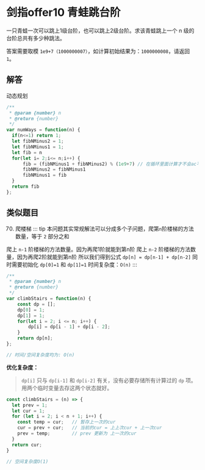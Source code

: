 # 剑指offer10 青蛙跳台阶
一只青蛙一次可以跳上1级台阶，也可以跳上2级台阶。求该青蛙跳上一个 n 级的台阶总共有多少种跳法。

答案需要取模 `1e9+7（1000000007）`，如计算初始结果为：`1000000008`，请返回 `1`。

## 解答
动态规划
```js
/**
 * @param {number} n
 * @return {number}
 */
var numWays = function(n) {
  if(n<=1) return 1;
  let fibNMinus2 = 1;
  let fibNMinus1 = 1;
  let fib = n
  for(let i= 2;i<= n;i++) {
      fib = (fibNMinus1 + fibNMinus2) % (1e9+7) // 在循环里面计算才不会ac不通过，取模精确度准确
      fibNMinus2 = fibNMinus1
      fibNMinus1 = fib
  }
  return fib
};
```

## 类似题目
70. 爬楼梯
::: tip
本问题其实常规解法可以分成多个子问题，爬第`n`阶楼梯的方法数量，等于 `2` 部分之和

爬上 `n-1` 阶楼梯的方法数量。因为再爬1阶就能到第n阶
爬上 `n-2` 阶楼梯的方法数量，因为再爬2阶就能到第n阶
所以我们得到公式 `dp[n] = dp[n-1] + dp[n-2]`
同时需要初始化 `dp[0]=1` 和 `dp[1]=1`
时间复杂度：`O(n)`
:::

```js
/**
 * @param {number} n
 * @return {number}
 */
var climbStairs = function(n) {
    const dp = [];
    dp[0] = 1;
    dp[1] = 1;
    for(let i = 2; i <= n; i++) {
        dp[i] = dp[i - 1] + dp[i - 2];
    }
    return dp[n];
};

// 时间/空间复杂度均为: O(n)
```

**优化复杂度：**
> `dp[i]` 只与 `dp[i-1]` 和 `dp[i-2]` 有关，没有必要存储所有计算过的 `dp` 项。用两个临时变量去存这两个状态就好。

```js
const climbStairs = (n) => {
  let prev = 1;
  let cur = 1;
  for (let i = 2; i < n + 1; i++) {
    const temp = cur;   // 暂存上一次的cur
    cur = prev + cur;   // 当前的cur = 上上次cur + 上一次cur
    prev = temp;        // prev 更新为 上一次的cur
  }
  return cur;
}

// 空间复杂度O(1)
```